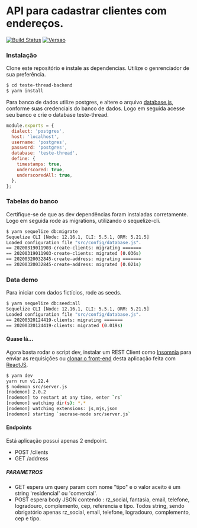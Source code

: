 # API para cadastrar clientes com endereços.

[![Build Status](https://travis-ci.org/joemccann/dillinger.svg?branch=master)](https://travis-ci.org/joemccann/dillinger) [![Versao](https://img.shields.io/badge/version-1.0-orange.svg)]()
### Instalação

Clone este repositório e instale as dependencias. Utilize o genrenciador de sua preferência.

```sh
$ cd teste-thread-backend
$ yarn install 
```

Para banco de dados utilize postgres, e altere o arquivo [database.js](https://github.com/igorraphael/teste-thread-backend/blob/master/src/config/database.js), conforme suas credenciais do banco de dados. Logo em seguida acesse seu banco e crie o database teste-thread. 
```js
module.exports = {
  dialect: 'postgres',
  host: 'localhost',
  username: 'postgres',
  password: 'postgres',
  database: 'teste-thread',
  define: {
    timestamps: true,
    underscored: true,
    underscoredAll: true,
  },
};
```
### Tabelas do banco
Certifique-se de que as dev dependências foram instaladas corretamente. Logo em seguida rode as migrations, utilizando o sequelize-cli.
```sh
$ yarn sequelize db:migrate
Sequelize CLI [Node: 12.16.1, CLI: 5.5.1, ORM: 5.21.5]
Loaded configuration file "src/config/database.js".
== 20200319011903-create-clients: migrating =======
== 20200319011903-create-clients: migrated (0.036s)
== 20200320032845-create-address: migrating =======
== 20200320032845-create-address: migrated (0.021s)
```

### Data demo
Para iniciar com dados fictícios, rode as seeds.
```sh
$ yarn sequelize db:seed:all
Sequelize CLI [Node: 12.16.1, CLI: 5.5.1, ORM: 5.21.5]
Loaded configuration file "src/config/database.js".
== 20200320124419-clients: migrating =======
== 20200320124419-clients: migrated (0.019s)
```

#### Quase lá...
Agora basta rodar o script dev, instalar um REST Client como [Insomnia](https://insomnia.rest/) para enviar as requisições ou [clonar o front-end](https://github.com/igorraphael/teste-thread-frontend) desta aplicação feita com [ReactJS](https://reactjs.org/).
```sh
$ yarn dev
yarn run v1.22.4
$ nodemon src/server.js
[nodemon] 2.0.2
[nodemon] to restart at any time, enter `rs`
[nodemon] watching dir(s): *.*
[nodemon] watching extensions: js,mjs,json
[nodemon] starting `sucrase-node src/server.js`
```


#### Endpoints
Está aplicação possui apenas 2 endpoint.
 - POST   /clients
 - GET    /address 
##### PARAMETROS
- GET espera um query param com nome "tipo" e o valor aceito é um string 'residencial' ou 'comercial'.
- POST espera body JSON contendo : rz_social, fantasia, email, telefone, logradouro, complemento, cep, referencia e tipo. Todos string, sendo obrigatório apenas rz_social, email, telefone, logradouro, complemento, cep e tipo.  

